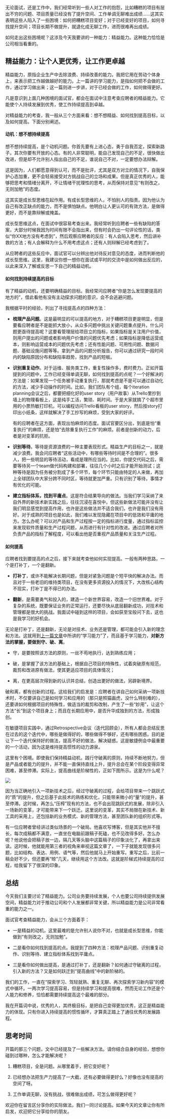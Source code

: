 无论面试，还是工作中，我们经常听到一些人对工作的抱怨，比如糟糕的项目有层出不穷的问题、项目质量已经没有了提升空间、工作单调无聊难出成绩……这其实表明这些人陷入了一些困境：如何把糟糕项目变好；对于已经变好的项目，如何寻找提升空间；项目长期不做提升，就退化成无聊工作，进而很难再出成绩。

如何走出这些困境呢？这涉及今天我要讲的一种能力：精益能力。这种能力恰恰是公司相当看重的。

## 精益能力：让个人更优秀，让工作更卓越

精益能力，原指企业生产中去除浪费、持续改善的能力。我把它用在劳动个体身上，来表示把工作越做越好的能力。上一篇讲的学习能力，是指如何把不会做的工作，通过学习做出来；这一篇则进一步讲，对于已经会做的工作，如何做得更好。

凡是意识到上面几种困境的面试官，都会在面试中注意考查应聘者的精益能力。它能使个人持续发展到优秀，使工作持续提高到卓越。

对精益能力的考查，我一般从三个方面来看：想不想精益、如何找到提高目标，以及如何提高。下面分别阐述。

#### 动机：想不想持续提高

想不想持续提高，是个动机问题。你首先要有上进心态，勇于自我否定，探索新路子。其次你要有开放的心态。有的人非常聪明，能自己发现自己的不足，很快做出改进，但是却不允许别人指出自己的不足，谁说自己不对，一定要想办法辩解。

<!-- [[[read_end]]] -->

这是因为，人们都愿意得到认可，而不是批评，尤其是双方对立的情况下，自我保护心态加重，更不会轻易接受对方挑战自己的立场和成果。但是真正优秀的人，能够把思考和情绪分离开，不让情绪干扰理性的思考，从而保持对意见“有则改之，无则加勉”的态度。

这其实是成长型思维在起作用。有成长型思维的人，不怕别人的指责。因为他认为自己有改正缺点的能力，而不是惧怕缺点。他明白让人更认可的有效方法，是做得更好，而不是靠辩解或掩盖。

成长型思维这点，在面试中很容易考查出来。我经常听到应聘者一些有缺陷的答案，大部分时候我因为时间有限不会指出来，但有时会扔出一句评论性的话，类似“你XX地方没有考虑到”，然后观察应聘者的反应：有人会陷入思考，然后讲补救的方法；有人会解释为什么不用考虑这点；还有人则辩解已经考虑到了。

从应聘者的这些反应中，面试官可以分辨出他对待反对意见的态度，进而判断他的成长型思维。这里，我建议你想一想你在面试或平时的交流中是如何做出反应的，以此来深入了解或反思一下自己的精益动机。

#### 如何找到持续提高的目标

有了精益的动机，还要明确精益的目标。我经常问应聘者“你是怎么发现要提高的地方的”，借此看他有没有主动探求问题的意识，会不会逃避问题。

我根据平时的经验，列出了寻找提高点的四种方法：

* **梳理产品问题**。这是最明显的可以提高的地方，对于糟糕项目更是明显，但是要看应聘者是不是能抓大放小，从众多问题中挑出关键问题重点提升。什么问题更亟待提高呢？这要看管理层给项目立的指标，如果指标是关注用户价值，则用户提出的问题或者影响用户价值的问题优先考虑；如果指标是降低运营成本，则影响运营成本的问题优先考虑；还有性能问题、可用性问题、数据问题、基础设施问题等等。拿到产品的问题分析报告，你可以通过研究一段时间内的缺陷原因分布和缺陷率趋势，找到产品的短板。

* **识别重复动作**。对于运维、服务类工作，重复性操作多，费时费力。正如开篇提到的问题中，工作已经变得单调无聊，如何找到提高的点呢？一个好解决的方法是：如果发现一个任务被手动重复执行，那就考虑是不是可以通过自动化的方法，减少手动操作的时间。比如，我们团队有个组，每个iteration planning会议之后，都要把细化好的user story（用户故事）从Trello里抄到墙上的物理看板上，这是纯手工活，繁琐、耗时间。于是大家就搞了个超市里用的小票热敏打印机，可以编程访问Trello看板的user story，然后按story打印出小纸条，这样就解决了手工抄写的麻烦，受到大家的好评。  
  
  有的应聘者在这方面，表现出怕麻烦的态度。面试官要区分出，到底是怕“重复执行”的麻烦，还是怕“去除重复执行工作”的麻烦。前者是创新的动力，后者是对变革的抗拒。

* **识别等待**。等待是资源浪费的一种主要表现形式。精益生产的目标之一，就是减少浪费。我会问应聘者“这些活动中，有哪些等待时间是不合理的”。很多人，把一些明显的等待活动，看成是理所应当的。比如，你提交代码之后，需要等待另一个team做代码构建和部署，往往几个小时之后才能开始测试；这种等待是因为任务被分割成了多个环节，每个环节只能由特定的人来做，再加上全球团队中大家分跨不同时区，等待就更加严重。只有识别了等待，事情才有优化的可能。

* **建立指标体系，找到平庸点**。这是符合结果导向的做法。当我们学习采纳了来自外界的新技术新实践之后，往往沉浸在喜悦中，但这些新做法可能并没有让我们明显感觉到提高作用，也许是这些做法并不适合我们，也许是我们没有用好。对于成熟的项目也是如此，我们难以发现隐藏在项目中的低效和平庸的地方。怎么办呢？可以对产品和生产过程按一定的指标进行度量，通过指标监控来发现软件质量和生产过程问题，从而进行有针对性的改进。通过应聘者对所负责产品的指标了解程度，可以看出他是否重视产品质量和关注生产过程。

#### 如何提高

应聘者找到要提高的点之后，接下来就考查他如何实现提高。一般有两种思路，一个是打补丁，一个是翻新。

* **打补丁**，或许不能解决长期问题，但是对紧急问题是个短平快的解决办法。而且对于一些老旧的维持类项目，在没有更多资源投入的情况下，大改核心结构不现实，打补丁是不得已的办法。

* **翻新**，是需要勇气和投入的，建造一个新世界容易，改造一个旧世界难。对于复杂的系统，既要保证业务的正常运行，还要尽快从底层翻新成功，对技术和管理都是很大的挑战。我面试中碰到这样的项目，会如获至宝般问下去，这也是我学习的好机会。

无论是打补丁，还是翻新，无论是对技术、业务还是管理，都可能会引入新的理念和方法。这就用到[上一篇文章](https://time.geekbang.org/column/article/88079)中所讲的“学习能力”了，而且基于学习能力，**对新方法的掌握，要做到守、破、离**。

* 守，是要按照该方法的原则，一丝不苟地执行，达到熟练应用；

* 破，是掌握了该方法的基础上，根据自己项目的特殊性，试着突破原有规范，裁剪和改进原有做法，使其更适应项目的具体情况；

* 离，在更高层次得到新的认识并总结，创造出更好的做法，另辟新境界。

破和离，都有创新的过程。这给我们的启发是：应聘者在讲自己如何采纳一项新技术时，不仅要讲自己是如何学习和应用的（那只是照猫画虎，没什么特别难的），还要讲如何根据项目的特殊性，做适当的裁剪和改制，产生了一些“妙用”，让这个方法“长”到这个项目身上；而且在长期应用中，是否升华成独到的方法，形成独创。

在敏捷项目实践中，通过Retrospective会议（迭代回顾会），所有人都会总结反思在过去的这个迭代中，哪些是做得好的，哪些做得不够好，还有哪些困惑。目的是让下一个迭代保持好的做法，提高不好的做法，解决疑惑。这是敏捷例会中最重要的一个活动，因为这是维持提高惯性的动力源泉。

这里有个困境。即使我们保持精益动机，践行守破离的原则，持续不断地努力，但是产品或者能力的提升，并不能一直保持直线上升，提升总会在某个阶段变得异常困难，甚至停滞。实际上，提高曲线是阶梯性的，正如下图所示。这是为什么呢？

![](https://static001.geekbang.org/resource/image/0b/52/0b5bf398a692298d53552b6dfe691652.png)

因为当正确地引入一项新技术之后，经过守破离的过程，会给项目带来一个跳跃式的“质”的提升，但之后基于此技术的熟练和优化，只能带来微小的“量”的提升，甚至停滞。这时候，再怎么“压榨”现有的方法，也不会出现跳跃式的发展，除非引入一场新的变革，才可能带来下一个跃迁。这里说的变革，其实不局限在新技术、新工具的采用上，还包括新的业务模式、新的管理方法，甚至团队新的组织形式等。

有一位应聘者曾经讲过类似场景的一个破局。他喜欢写博客，但是其实他并不擅长，每次成稿都不满意，一直坐在电脑前跟稿子死磕，也不见改得多好。怎么办呢？他说他会把稿子放一边，隔几天等头脑中这篇稿子的印象淡化了，再拿出来读。这时候，他就能用第三者的视角来审视这篇文章了，一下子就能发现很多问题，比如结构、表达、用例、语气等，然后他就马上开始重写。重写之后，比前一稿会好不少，但还要再“晾”几天，继续用这个方法改。这就是阶梯式持续提高的过程，给我留下了很深的印象。

## 总结

今天我们主要讨论了精益能力。公司业务要持续发展，个人也要公司持续提供发展空间，精益能力对于推动公司和个人发展都非常关键，所以精益能力是公司非常看重的能力之一。

面试官考查精益能力，会从三个方面着手：

* 一是精益的动机，这里最难的是允许别人说你不对，也就是成长型思维，你能做到“有则改之，无则加勉”。

* 二是看你如何找到提高的点。我提到了四种方法：梳理产品问题、识别重复动作、识别等待、建立指标体系找到平庸点。

* 三是看你如何做出提高，是通过打补丁，还是翻新？如何通过守破离的过程，引入新的方法？又是如何跃迁到“提高曲线”中的新阶梯的。

我们的工作，一直在“探索学习、驾轻就熟、重复无聊、再次探索学习新内容”的模式中循环。一两次学习提高容易，但是持续学习和提高很难，然而无论工作还是个人能力和修养，恰恰都需要持续提高这个最难的部分。

我在开篇词中说，优秀的人，其终极目标，是把自己变得更加优秀，这正是精益能力的体现。只有你进入持续提高的惯性循环，才算真正踏上了通往优秀的发展路程。

## 思考时间

开篇的那三个问题，文中已经提及了一些解决方法。请你结合自身的经验，想想你碰到过哪种，怎么才能解决呢？

1.  糟糕项目，全是问题。从哪里着手，把它变好呢？

2.  已经想办法把生产力提高了一大截，还有必要做得更好么？好像也没有提高的空间了呀。

3.  工作单调无聊，没有挑战，很难做出成绩，可怎么做得更好呢？

欢迎你在留言区分享你的实际做法，我们一同讨论提高。如果今天的文章让你有所启发，欢迎把它分享给你的朋友。